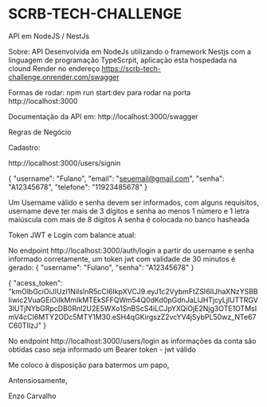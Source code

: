 # SCRB-TECH-CHALLENGE
API em NodeJS / NestJs

Sobre: API Desenvolvida em NodeJs utilizando o framework Nestjs com a linguagem de programação TypeScrpit, aplicação esta hospedada na clound Render no endereço https://scrb-tech-challenge.onrender.com/swagger

Formas de rodar: 
npm run start:dev para rodar na porta http://localhost:3000

Documentação da API em: http://localhost:3000/swagger

Regras de Negócio

Cadastro:

http://localhost:3000/users/signin

{
  "username": "Fulano",
  "email": "seuemail@gmail.com",
  "senha": "A12345678",
  "telefone": "11923485678"	
}

Um Username válido e senha devem ser informados, com alguns requisitos, username deve ter mais de 3 dígitos e senha ao menos 1 número e 1 letra maiúscula com mais de 8 dígitos
A senha é colocada no banco hasheada

Token JWT e Login com balance atual:

No endpoint http://localhost:3000/auth/login a partir do username e senha informado corretamente, um token jwt com validade de 30 minutos é gerado:
{
	"username": "Fulano",
	"senha": "A12345678"
}

{
	"acess_token": "kmOlbGciOiJIUzI1NiIsInR5cCI6IkpXVCJ9.eyJ1c2VybmFtZSI6IlJhaXNzYSBBIiwic2VuaGEiOiIkMmIkMTEkSFFQWm54Q0dKd0pGdnJaLlJHTjcyLjlUTTRGV3lUTjNYbGRpcDB0Rnl2U2E5WXo1SnBScS4iLCJpYXQiOjE2Njg3OTE1OTMsImV4cCI6MTY2ODc5MTY1M30.eSH4qGKirgszZ2vcYV4jSybPL50wz_NTe67C60TIlzJ"
}

No endpoint http://localhost:3000/users/login as informações da conta são obtidas caso seja informado um Bearer token - jwt válido

Me coloco à disposição para batermos um papo, 

Antensiosamente,

Enzo Carvalho